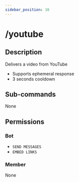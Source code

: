 ```yaml
---
sidebar_position: 16
---
```


# /youtube
## Description
Delivers a video from YouTube

- Supports ephemeral response
- 3 seconds cooldown

## Sub-commands
None

## Permissions
### Bot
- `SEND MESSAGES`
- `EMBED LINKS`
### Member
None
